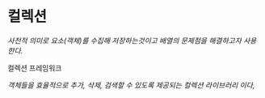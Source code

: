 
# 컬렉션

*사전적 의미로 요소(객체)를 수집해 저장하는것이고 배열의 문제점을 해결하고자 사용한다.*

컬렉션 프레임워크

*객체들을 효율적으로 추가, 삭제, 검색할 수 있도록 제공되는 컬렉션 라이브러리 이다,*
